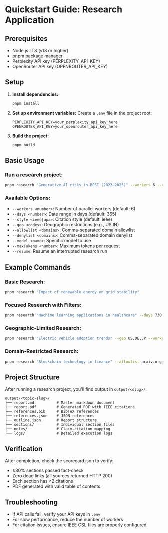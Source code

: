 # Quickstart Guide: Research Application

## Prerequisites
- Node.js LTS (v18 or higher)
- pnpm package manager
- Perplexity API key (PERPLEXITY_API_KEY)
- OpenRouter API key (OPENROUTER_API_KEY)

## Setup

1. **Install dependencies:**
   ```bash
   pnpm install
   ```

2. **Set up environment variables:**
   Create a `.env` file in the project root:
   ```env
   PERPLEXITY_API_KEY=your_perplexity_api_key_here
   OPENROUTER_API_KEY=your_openrouter_api_key_here
   ```

3. **Build the project:**
   ```bash
   pnpm build
   ```

## Basic Usage

### Run a research project:
```bash
pnpm research "Generative AI risks in BFSI (2023–2025)" --workers 6 --days 365 --style ieee --geo IN,US
```

### Available Options:
- `--workers <number>`: Number of parallel workers (default: 6)
- `--days <number>`: Date range in days (default: 365)
- `--style <ieee|apa>`: Citation style (default: ieee)
- `--geo <codes>`: Geographic restrictions (e.g., US,IN)
- `--allowlist <domains>`: Comma-separated domain allowlist
- `--denylist <domains>`: Comma-separated domain denylist
- `--model <name>`: Specific model to use
- `--maxTokens <number>`: Maximum tokens per request
- `--resume`: Resume an interrupted research run

## Example Commands

### Basic Research:
```bash
pnpm research "Impact of renewable energy on grid stability"
```

### Focused Research with Filters:
```bash
pnpm research "Machine learning applications in healthcare" --days 730 --style apa --workers 8
```

### Geographic-Limited Research:
```bash
pnpm research "Electric vehicle adoption trends" --geo US,DE,JP --workers 4
```

### Domain-Restricted Research:
```bash
pnpm research "Blockchain technology in finance" --allowlist arxiv.org,ssrn.com --days 180
```

## Project Structure
After running a research project, you'll find output in `output/<slug>/`:
```
output/<topic-slug>/
├── report.md          # Master markdown document
├── report.pdf         # Generated PDF with IEEE citations
├── references.bib     # BibTeX references
├── references.json    # JSON references
├── outline.json       # Report structure
├── sections/          # Individual section files
├── notes/             # Claim→citation mapping
└── logs/              # Detailed execution logs
```

## Verification
After completion, check the scorecard.json to verify:
- ≥80% sections passed fact-check
- Zero dead links (all sources returned HTTP 200)
- Each section has ≥2 citations
- PDF generated with valid table of contents

## Troubleshooting
- If API calls fail, verify your API keys in `.env`
- For slow performance, reduce the number of workers
- For citation issues, ensure IEEE CSL files are properly configured